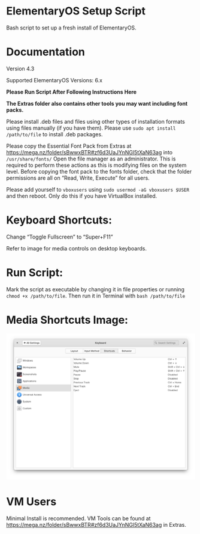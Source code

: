 # ElementaryOS Setup Script
Bash script to set up a fresh install of ElementaryOS.


# Documentation

Version 4.3

Supported ElementaryOS Versions: 6.x

**Please Run Script After Following Instructions Here**

**The Extras folder also contains other tools you may want including font packs.**

Please install .deb files and files using other types of installation formats using files manually (if you have them). Please use `sudo apt install /path/to/file` to install .deb packages.

Please copy the Essential Font Pack from Extras at https://mega.nz/folder/sBwwxBTR#zf6d3UaJYnNGl5tXaN63ag into `/usr/share/fonts/` Open the file manager as an administrator. This is required to perform these actions as this is modifying files on the system level. Before copying the font pack to the fonts folder, check that the folder permissions are all on “Read, Write, Execute” for all users.

Please add yourself to `vboxusers` using `sudo usermod -aG vboxusers $USER` and then reboot. Only do this if you have VirtualBox installed.


# Keyboard Shortcuts:

Change “Toggle Fullscreen” to “Super+F11”

Refer to image for media controls on desktop keyboards.


# Run Script:

Mark the script as executable by changing it in file properties or running `chmod +x /path/to/file`. Then run it in Terminal with `bash /path/to/file`


# Media Shortcuts Image:
![Error](https://github.com/TechnologyMan101/elementaryos-setup-script/blob/main/Media%20Shortcuts%20for%20Desktop%20Keyboards.png?raw=true)


# VM Users

Minimal Install is recommended. VM Tools can be found at  https://mega.nz/folder/sBwwxBTR#zf6d3UaJYnNGl5tXaN63ag in Extras.
